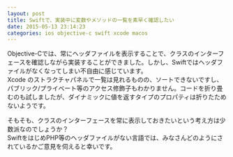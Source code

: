 ```yaml
---
layout: post
title: Swiftで、実装中に変数やメソッドの一覧を素早く確認したい
date: 2015-05-13 23:14:23
categories: ios objective-c swift xcode macos
---
```

<p>Objective-Cでは、常にヘッダファイルを表示することで、クラスのインターフェースを確認しながら実装することができました。しかし、Swiftではヘッダファイルがなくなってしまい不自由に感じています。<br>
Xcode のストラクチャパネルで一覧は見れるものの、ソートできないですし、パブリック/プライベート等のアクセス修飾子もわかりません。コードを折り畳むのも試しましたが、ダイナミックに値を返すタイプのプロパティは折りたためないようです。</p>

<p>そもそも、クラスのインターフェースを常に表示しておきたいという考え方は少数派なのでしょうか？<br>
SwiftをはじめPHP等のヘッダファイルがない言語では、みなさんどのようにされているかご意見を伺えると幸いです。</p>

